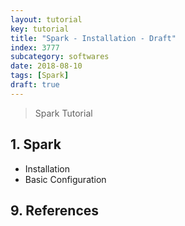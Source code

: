 ```yaml
---
layout: tutorial
key: tutorial
title: "Spark - Installation - Draft"
index: 3777
subcategory: softwares
date: 2018-08-10
tags: [Spark]
draft: true
---
```


> Spark Tutorial

## 1. Spark
* Installation
* Basic Configuration


## 9. References
